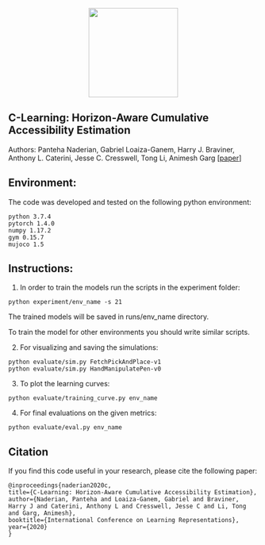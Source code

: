 <p align="center">
<a href="https://layer6.ai/"><img src="https://github.com/layer6ai-labs/DropoutNet/blob/master/logs/logobox.jpg" width="180"></a>
</p>

## C-Learning: Horizon-Aware Cumulative Accessibility Estimation

Authors: Panteha Naderian, Gabriel Loaiza-Ganem, Harry J. Braviner, Anthony L. Caterini, Jesse C. Cresswell, Tong Li, Animesh Garg
[[paper](https://openreview.net/pdf?id=W3Wf_wKmqm9)]


<a name="Environment"/>

## Environment:

The code was developed and tested on the following python environment:
```
python 3.7.4
pytorch 1.4.0
numpy 1.17.2
gym 0.15.7
mujoco 1.5
```
<a name="instructions"/>

## Instructions:

1. In order to train the models run the scripts in the experiment folder:
```
python experiment/env_name -s 21
```
The trained models will be saved in runs/env_name directory.


To train the model for other environments you should write similar scripts.

2. For visualizing and saving the simulations:

```
python evaluate/sim.py FetchPickAndPlace-v1
python evaluate/sim.py HandManipulatePen-v0
```

3. To plot the learning curves:
```
python evaluate/training_curve.py env_name
```

4. For final evaluations on the given metrics:
```
python evaluate/eval.py env_name
```

<a name="citation"/>

## Citation

If you find this code useful in your research, please cite the following paper:

    @inproceedings{naderian2020c,
    title={C-Learning: Horizon-Aware Cumulative Accessibility Estimation},
    author={Naderian, Panteha and Loaiza-Ganem, Gabriel and Braviner, Harry J and Caterini, Anthony L and Cresswell, Jesse C and Li, Tong and Garg, Animesh},
    booktitle={International Conference on Learning Representations},
    year={2020}
    }

    
